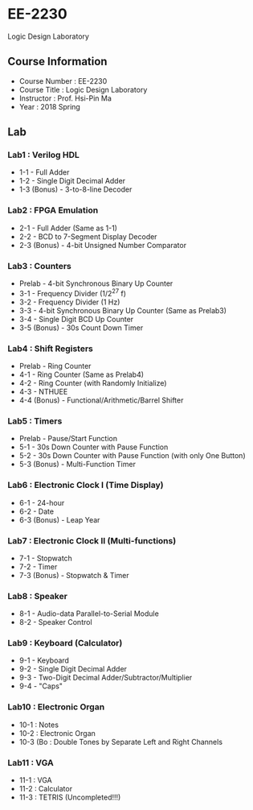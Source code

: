 # EE-2230
Logic Design Laboratory

## Course Information
* Course Number : EE-2230
* Course Title : Logic Design Laboratory
* Instructor : Prof. Hsi-Pin Ma
* Year : 2018 Spring

## Lab
### Lab1 : Verilog HDL
* 1-1 - Full Adder
* 1-2 - Single Digit Decimal Adder
* 1-3 (Bonus) - 3-to-8-line Decoder
### Lab2 : FPGA Emulation
* 2-1 - Full Adder (Same as 1-1)
* 2-2 - BCD to 7-Segment Display Decoder
* 2-3 (Bonus) - 4-bit Unsigned Number Comparator
### Lab3 : Counters
* Prelab - 4-bit Synchronous Binary Up Counter
* 3-1 - Frequency Divider (1/2<sup>27</sup> f)
* 3-2 - Frequency Divider (1 Hz)
* 3-3 - 4-bit Synchronous Binary Up Counter (Same as Prelab3)
* 3-4 - Single Digit BCD Up Counter
* 3-5 (Bonus) - 30s Count Down Timer
### Lab4 : Shift Registers
* Prelab - Ring Counter
* 4-1 - Ring Counter (Same as Prelab4)
* 4-2 - Ring Counter (with Randomly Initialize)
* 4-3 - NTHUEE
* 4-4 (Bonus) - Functional/Arithmetic/Barrel Shifter
### Lab5 : Timers
* Prelab - Pause/Start Function
* 5-1 - 30s Down Counter with Pause Function
* 5-2 - 30s Down Counter with Pause Function (with only One Button)
* 5-3 (Bonus) - Multi-Function Timer
### Lab6 : Electronic Clock I (Time Display)
* 6-1 - 24-hour
* 6-2 - Date
* 6-3 (Bonus) - Leap Year
### Lab7 : Electronic Clock II (Multi-functions)
* 7-1 - Stopwatch
* 7-2 - Timer
* 7-3 (Bonus) - Stopwatch & Timer
### Lab8 : Speaker
* 8-1 - Audio-data Parallel-to-Serial Module
* 8-2 - Speaker Control
### Lab9 : Keyboard (Calculator)
* 9-1 - Keyboard
* 9-2 - Single Digit Decimal Adder
* 9-3 - Two-Digit Decimal Adder/Subtractor/Multiplier
* 9-4 - "Caps"
### Lab10 : Electronic Organ
* 10-1 : Notes
* 10-2 : Electronic Organ
* 10-3 (Bo : Double Tones by Separate Left and Right Channels
### Lab11 : VGA
* 11-1 : VGA
* 11-2 : Calculator
* 11-3 : TETRIS (Uncompleted!!!)
